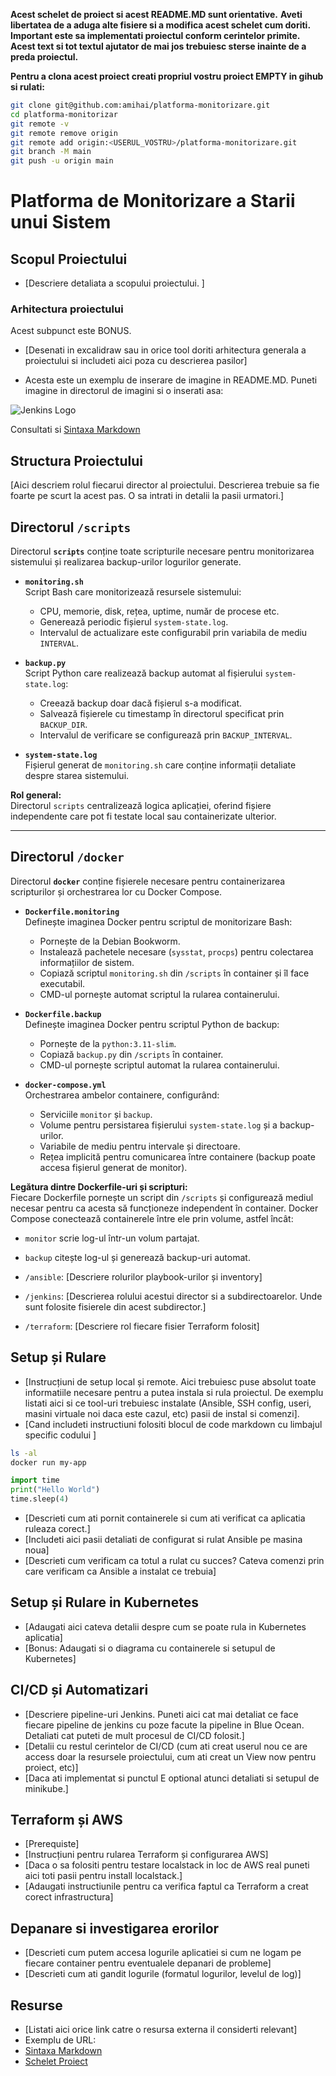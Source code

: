 **Acest schelet de proiect si acest README.MD sunt orientative.** 
**Aveti libertatea de a aduga alte fisiere si a modifica acest schelet cum doriti. Important este sa implementati proiectul conform cerintelor primite.**
**Acest text si tot textul ajutator de mai jos trebuiesc sterse inainte de a preda proiectul.**

**Pentru a clona acest proiect creati propriul vostru proiect EMPTY in gihub si rulati:**
```bash
git clone git@github.com:amihai/platforma-monitorizare.git
cd platforma-monitorizar
git remote -v
git remote remove origin
git remote add origin:<USERUL_VOSTRU>/platforma-monitorizare.git
git branch -M main
git push -u origin main
```


# Platforma de Monitorizare a Starii unui Sistem

## Scopul Proiectului
- [Descriere detaliata a scopului proiectului. ]

### Arhitectura proiectului
Acest subpunct este BONUS.
- [Desenati in excalidraw sau in orice tool doriti arhitectura generala a proiectului si includeti aici poza cu descrierea pasilor]

- Acesta este un exemplu de inserare de imagine in README.MD. Puneti imagine in directorul de imagini si o inserati asa:

![Jenkins Logo](imagini/jenkins-logo.png)

Consultati si [Sintaxa Markdown](https://www.markdownguide.org/cheat-sheet/)

## Structura Proiectului
[Aici descriem rolul fiecarui director al proiectului. Descrierea trebuie sa fie foarte pe scurt la acest pas. O sa intrati in detalii la pasii urmatori.]
## Directorul `/scripts`

Directorul **`scripts`** conține toate scripturile necesare pentru monitorizarea sistemului și realizarea backup-urilor logurilor generate.

- **`monitoring.sh`**  
  Script Bash care monitorizează resursele sistemului:
  - CPU, memorie, disk, rețea, uptime, număr de procese etc.
  - Generează periodic fișierul `system-state.log`.
  - Intervalul de actualizare este configurabil prin variabila de mediu `INTERVAL`.

- **`backup.py`**  
  Script Python care realizează backup automat al fișierului `system-state.log`:
  - Creează backup doar dacă fișierul s-a modificat.
  - Salvează fișierele cu timestamp în directorul specificat prin `BACKUP_DIR`.
  - Intervalul de verificare se configurează prin `BACKUP_INTERVAL`.

- **`system-state.log`**  
  Fișierul generat de `monitoring.sh` care conține informații detaliate despre starea sistemului.

**Rol general:**  
Directorul `scripts` centralizează logica aplicației, oferind fișiere independente care pot fi testate local sau containerizate ulterior.

---

## Directorul `/docker`

Directorul **`docker`** conține fișierele necesare pentru containerizarea scripturilor și orchestrarea lor cu Docker Compose.

- **`Dockerfile.monitoring`**  
  Definește imaginea Docker pentru scriptul de monitorizare Bash:
  - Pornește de la Debian Bookworm.
  - Instalează pachetele necesare (`sysstat`, `procps`) pentru colectarea informațiilor de sistem.
  - Copiază scriptul `monitoring.sh` din `/scripts` în container și îl face executabil.
  - CMD-ul pornește automat scriptul la rularea containerului.

- **`Dockerfile.backup`**  
  Definește imaginea Docker pentru scriptul Python de backup:
  - Pornește de la `python:3.11-slim`.
  - Copiază `backup.py` din `/scripts` în container.
  - CMD-ul pornește scriptul automat la rularea containerului.

- **`docker-compose.yml`**  
  Orchestrarea ambelor containere, configurând:
  - Serviciile `monitor` și `backup`.
  - Volume pentru persistarea fișierului `system-state.log` și a backup-urilor.
  - Variabile de mediu pentru intervale și directoare.
  - Rețea implicită pentru comunicarea între containere (backup poate accesa fișierul generat de monitor).

**Legătura dintre Dockerfile-uri și scripturi:**  
Fiecare Dockerfile pornește un script din `/scripts` și configurează mediul necesar pentru ca acesta să funcționeze independent în container. Docker Compose conectează containerele între ele prin volume, astfel încât:
- `monitor` scrie log-ul într-un volum partajat.
- `backup` citește log-ul și generează backup-uri automat.

- `/ansible`: [Descriere rolurilor playbook-urilor și inventory]
- `/jenkins`: [Descrierea rolului acestui director si a subdirectoarelor. Unde sunt folosite fisierele din acest subdirector.]
- `/terraform`: [Descriere rol fiecare fisier Terraform folosit]

## Setup și Rulare
- [Instrucțiuni de setup local și remote. Aici trebuiesc puse absolut toate informatiile necesare pentru a putea instala si rula proiectul. De exemplu listati aici si ce tool-uri trebuiesc instalate (Ansible, SSH config, useri, masini virtuale noi daca este cazul, etc) pasii de instal si comenzi].
- [Cand includeti instructiuni folositi blocul de code markdown cu limbajul specific codului ]

```bash
ls -al
docker run my-app
```

```python
import time
print("Hello World")
time.sleep(4)
```

- [Descrieti cum ati pornit containerele si cum ati verificat ca aplicatia ruleaza corect.] 
- [Includeti aici pasii detaliati de configurat si rulat Ansible pe masina noua]
- [Descrieti cum verificam ca totul a rulat cu succes? Cateva comenzi prin care verificam ca Ansible a instalat ce trebuia]

## Setup și Rulare in Kubernetes
- [Adaugati aici cateva detalii despre cum se poate rula in Kubernetes aplicatia]
- [Bonus: Adaugati si o diagrama cu containerele si setupul de Kubernetes] 

## CI/CD și Automatizari
- [Descriere pipeline-uri Jenkins. Puneti aici cat mai detaliat ce face fiecare pipeline de jenkins cu poze facute la pipeline in Blue Ocean. Detaliati cat puteti de mult procesul de CI/CD folosit.]
- [Detalii cu restul cerintelor de CI/CD (cum ati creat userul nou ce are access doar la resursele proiectului, cum ati creat un View now pentru proiect, etc)]
- [Daca ati implementat si punctul E optional atunci detaliati si setupul de minikube.]


## Terraform și AWS
- [Prerequiste]
- [Instrucțiuni pentru rularea Terraform și configurarea AWS]
- [Daca o sa folositi pentru testare localstack in loc de AWS real puneti aici toti pasii pentru install localstack.]
- [Adaugati instructiunile pentru ca verifica faptul ca Terraform a creat corect infrastructura]

## Depanare si investigarea erorilor
- [Descrieti cum putem accesa logurile aplicatiei si cum ne logam pe fiecare container pentru eventualele depanari de probleme]
- [Descrieti cum ati gandit logurile (formatul logurilor, levelul de log)]


## Resurse
- [Listati aici orice link catre o resursa externa il considerti relevant]
- Exemplu de URL:
- [Sintaxa Markdown](https://www.markdownguide.org/cheat-sheet/)
- [Schelet Proiect](https://github.com/amihai/platforma-monitorizare)
